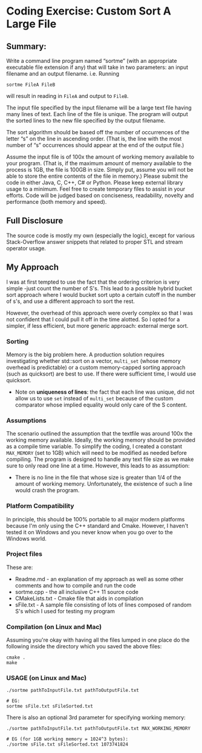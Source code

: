# Coding Exercise: Custom Sort A Large File

## Summary:

Write a command line program named “sortme” (with an appropriate executable file extension if
any) that will take in two parameters: an input filename and an output filename.
i.e. Running 

```
sortme FileA FileB
```
 
will result in reading in `FileA` and output to `FileB`.

The input file specified by the input filename will be a large text file having many lines of
text. Each line of the file is unique. The program will output the sorted lines to the new file
specified by the output filename.

The sort algorithm should be based off the number of occurrences of the letter “s” on the line in
ascending order. (That is, the line with the most number of “s” occurrences should appear at the
end of the output file.)

Assume the input file is of 100x the amount of working memory available to your program.
(That is, if the maximum amount of memory available to the process is 1GB, the file is 100GB in
size. Simply put, assume you will not be able to store the entire contents of the file in memory.)
Please submit the code in either Java, C, C++, C# or Python. Please keep external library usage
to a minimum. Feel free to create temporary files to assist in your efforts.
Code will be judged based on conciseness, readability, novelty and performance (both memory
and speed).

## Full Disclosure
The source code is mostly my own (especially the logic), 
except for various Stack-Overflow answer
snippets that related to proper STL and stream operator usage.

## My Approach
I was at first tempted to use the fact that the ordering criterion is very
simple -just count the number of S's. This lead to a possible hybrid bucket
sort approach where I would bucket sort upto a certain cutoff in the number of s's,
and use a different approach to sort the rest.

However, the overhead of this approach were overly complex so that I was not
confident that I could pull it off in the time alotted. So I opted for a simpler,
if less efficient, but more generic approach: external merge sort.

### Sorting
Memory is the big problem here. A production solution requires investigating
whether std::sort on a vector, `multi_set` (whose memory overhead is predictable) or a 
custom memory-capped sorting approach (such as quicksort) are best to use.
If there were sufficient time, I would use quicksort.

* Note on **uniqueness of lines**: the fact that each line was unique,
did not allow us to use `set` instead of `multi_set` because
of the custom comparator whose implied equality would only care of the S content.

### Assumptions
The scenario outlined the assumption that the textfile was around 100x the
working memory available. Ideally, the working memory should be provided
as a compile time variable. To simplify the coding, I created a constant
`MAX_MEMORY` (set to 1GB) which will need to be modified as needed before
compiling. The program is designed to handle any text file size as we make 
sure to only read one line at a time. However, this leads to as assumption:

* There is no line in the file that whose size is greater than 1/4 of the 
amount of working memory. Unfortunately, the existence of such a line
would crash the program.

### Platform Compatibility
In principle, this should be 100% portable to all major modern platforms
because I'm only using the C++ standard and Cmake. However, I haven't
tested it on Windows and you never know when you go over to the Windows world.

### Project files
These are:
* Readme.md - an explanation of my approach as well as some other comments and how to compile and run the code
* sortme.cpp - the all inclusive C++ 11 source code
* CMakeLists.txt - Cmake file that aids in compilation
* sFile.txt - A sample file consisting of lots of lines composed of random S's which I used for testing my program

### Compilation (on Linux and Mac)
Assuming you're okay with having all the files lumped in one place
do the following inside the directory which you saved the above files:
```
cmake .
make
```

### USAGE (on Linux and Mac)
```
./sortme pathToInputFile.txt pathToOutputFile.txt

# EG:
sortme sFile.txt sFileSorted.txt
```
There is also an optional 3rd parameter for specifying working memory:
```
./sortme pathToInputFile.txt pathToOutputFile.txt MAX_WORKING_MEMORY

# EG (for 1GB working memory = 1024^3 bytes):
./sortme sFile.txt sFileSorted.txt 1073741824
```
